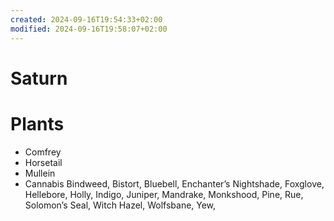 ```yaml
---
created: 2024-09-16T19:54:33+02:00
modified: 2024-09-16T19:58:07+02:00
---
```


# Saturn

# Plants
- Comfrey
- Horsetail
- Mullein
- Cannabis
Bindweed, Bistort, Bluebell, Enchanter’s Nightshade, Foxglove, Hellebore, Holly, Indigo, Juniper, Mandrake, Monkshood, Pine, Rue, Solomon’s Seal, Witch Hazel, Wolfsbane, Yew,
